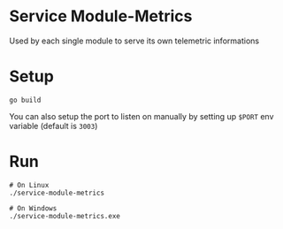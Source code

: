 # Service Module-Metrics
Used by each single module to serve its own telemetric informations

# Setup
`go build`

You can also setup the port to listen on manually by setting up `$PORT` env variable (default is `3003`)

# Run
```
# On Linux
./service-module-metrics

# On Windows
./service-module-metrics.exe
```
